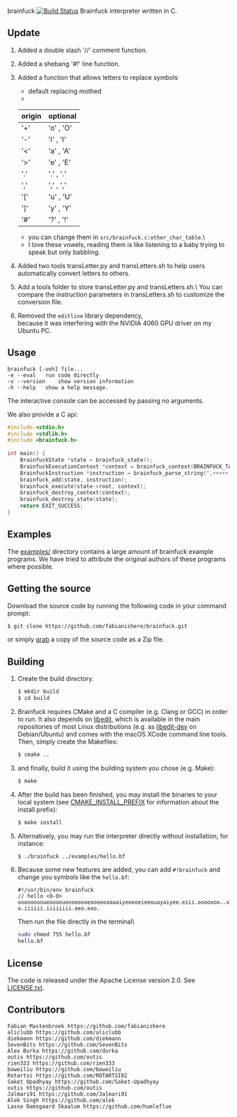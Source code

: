 brainfuck
[![Build Status](https://github.com/fabianishere/brainfuck/workflows/Build/badge.svg)](https://github.com/fabianishere/brainfuck/actions?query=workflow%3ABuild)
Brainfuck interpreter written in C.
## Update
1. Added a double slash '//' comment function.
2. Added a shebang '#!' line function.
3. Added a function that allows letters to replace symbols 
   - default replacing mothed
   - 
   | origin | optional  |
   |--------|-----------|
   | '+'    | 'o' , 'O' |
   | '-'    | 'i' , 'I' |
   | '<'    | 'a' , 'A' |
   | '>'    | 'e' , 'E' |
   | '.'    | '.' , '.' |
   | ','    | ',' , ',' |
   | '['    | 'u' , 'U' |
   | ']'    | 'y' , 'Y' |
   | '#'    | '?' , '!' |
   
   - you can change them in `src/brainfuck.c:other_char_table`.\
   - I love these vowels, reading them is like listening to a baby trying to speak but only babbling.
4. Added two tools transLetter.py and transLetters.sh to help users automatically convert letters to others.
5. Add a tools folder to store transLetter.py and transLetters.sh.\ 
You can compare the instruction parameters in transLetters.sh to customize the conversion file.
6. Removed the `editline` library dependency,\
because it was interfering with the NVIDIA 4060 GPU driver on my Ubuntu PC.
## Usage
    brainfuck [-veh] file...
	-e --eval	run code directly
	-v --version	show version information
	-h --help	show a help message.

The interactive console can be accessed by passing no arguments.    

We also provide a C api:

``` c
#include <stdio.h>
#include <stdlib.h>
#include <brainfuck.h>
    
int main() {
	BrainfuckState *state = brainfuck_state();
	BrainfuckExecutionContext *context = brainfuck_context(BRAINFUCK_TAPE_SIZE);
	BrainfuckInstruction *instruction = brainfuck_parse_string(",+++++.");
 	brainfuck_add(state, instruction);
 	brainfuck_execute(state->root, context);
	brainfuck_destroy_context(context);
 	brainfuck_destroy_state(state);
	return EXIT_SUCCESS;
}
```

## Examples
The [examples/](/examples) directory contains a large amount of 
brainfuck example programs. We have tried to attribute the original
authors of these programs where possible.

## Getting the source
Download the source code by running the following code in your command prompt:
```sh
$ git clone https://github.com/fabianishere/brainfuck.git
```
or simply [grab](https://github.com/fabianishere/brainfuck/archive/master.zip) a copy of the source code as a Zip file.

## Building
1. Create the build directory.
   ```sh
   $ mkdir build
   $ cd build
   ```
2. Brainfuck requires CMake and a C compiler (e.g. Clang or GCC) in order to run. It also depends on [libedit](http://thrysoee.dk/editline/), which is available in the main repositories of most Linux distributions (e.g. as [libedit-dev](https://packages.debian.org/stretch/libedit-dev) on Debian/Ubuntu) and comes with the macOS XCode command line tools. 
Then, simply create the Makefiles:
   ```sh
   $ cmake ..
   ```
3. and finally, build it using the building system you chose (e.g. Make):
   ```sh
   $ make
   ```

4. After the build has been finished, you may install the binaries to your local system (see [CMAKE\_INSTALL\_PREFIX](https://cmake.org/cmake/help/v3.0/variable/CMAKE_INSTALL_PREFIX.html) for information about the install prefix):
   ```sh
   $ make install
   ```
5. Alternatively, you may run the interpreter directly without installation, for instance:
   ```sh
   $ ./brainfuck ../examples/hello.bf
   ```
6. Because some new features are added, you can add `#!brainfuck` and change you symbols 
like the `hello.bf`:
   ```brainfuck
   #!/usr/bin/env brainfuck
   // hello <O-O>
   ooooooooueooooueooeoooeoooeoaaaaiyeoeoeieeouayaiyee.eiii.ooooooo..ooo.ee.ai.a.oo
   o.iiiiii.iiiiiiii.eeo.eoo.
   ```
   Then run the file directly in the terminal\
   ```sh
   sudo chmod 755 hello.bf 
   hello.bf
   ```

## License
The code is released under the Apache License version 2.0. See [LICENSE.txt](/LICENSE.txt).

## Contributors
	Fabian Mastenbroek https://github.com/fabianishere
	aliclubb https://github.com/aliclubb
	diekmann https://github.com/diekmann
	SevenBits https://github.com/SevenBits
	Alex Burka https://github.com/durka
	outis https://github.com/outis
	rien333 https://github.com/rien333
	boweiliu https://github.com/boweiliu
	Rotartsi https://github.com/ROTARTSI82
	Saket Upadhyay https://github.com/Saket-Upadhyay
	outis https://github.com/outis
	Jalmari91 https://github.com/Jalmari91
	Alok Singh https://github.com/alok
	Lasse Damsgaard Skaalum https://github.com/humleflue
